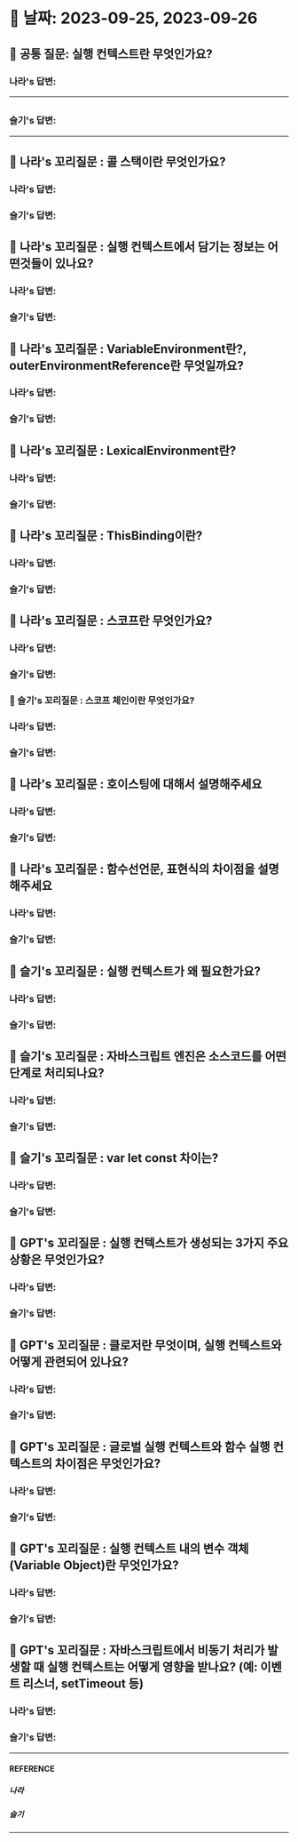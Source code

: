 # 📆 날짜: 2023-09-25, 2023-09-26

## 🎯 공통 질문: 실행 컨텍스트란 무엇인가요?

### 나라's 답변:

---

## <!-- 답변 -->

### 슬기's 답변:

---

## <!-- 답변 -->

## 🔗 나라's 꼬리질문 : 콜 스택이란 무엇인가요?

### 나라's 답변:

### 슬기's 답변:

## 🔗 나라's 꼬리질문 : 실행 컨텍스트에서 담기는 정보는 어떤것들이 있나요?

### 나라's 답변:

### 슬기's 답변:

## 🔗 나라's 꼬리질문 : VariableEnvironment란?, outerEnvironmentReference란 무엇일까요?

### 나라's 답변:

### 슬기's 답변:

## 🔗 나라's 꼬리질문 : LexicalEnvironment란?

### 나라's 답변:

### 슬기's 답변:

## 🔗 나라's 꼬리질문 : ThisBinding이란?

### 나라's 답변:

### 슬기's 답변:

## 🔗 나라's 꼬리질문 : 스코프란 무엇인가요?

### 나라's 답변:

### 슬기's 답변:

### 🔗 슬기's 꼬리질문 : 스코프 체인이란 무엇인가요?

### 나라's 답변:

### 슬기's 답변:

## 🔗 나라's 꼬리질문 : 호이스팅에 대해서 설명해주세요

### 나라's 답변:

### 슬기's 답변:

## 🔗 나라's 꼬리질문 : 함수선언문, 표현식의 차이점을 설명해주세요

### 나라's 답변:

### 슬기's 답변:

## 🔗 슬기's 꼬리질문 : 실행 컨텍스트가 왜 필요한가요?

### 나라's 답변:

### 슬기's 답변:

## 🔗 슬기's 꼬리질문 : 자바스크립트 엔진은 소스코드를 어떤 단계로 처리되나요?

### 나라's 답변:

### 슬기's 답변:

## 🔗 슬기's 꼬리질문 : var let const 차이는?

### 나라's 답변:

### 슬기's 답변:

## 🔗 GPT's 꼬리질문 : 실행 컨텍스트가 생성되는 3가지 주요 상황은 무엇인가요?

### 나라's 답변:

### 슬기's 답변:

## 🔗 GPT's 꼬리질문 : 클로저란 무엇이며, 실행 컨텍스트와 어떻게 관련되어 있나요?

### 나라's 답변:

### 슬기's 답변:

## 🔗 GPT's 꼬리질문 : 글로벌 실행 컨텍스트와 함수 실행 컨텍스트의 차이점은 무엇인가요?

### 나라's 답변:

### 슬기's 답변:

## 🔗 GPT's 꼬리질문 : 실행 컨텍스트 내의 변수 객체(Variable Object)란 무엇인가요?

### 나라's 답변:

### 슬기's 답변:

## 🔗 GPT's 꼬리질문 : 자바스크립트에서 비동기 처리가 발생할 때 실행 컨텍스트는 어떻게 영향을 받나요? (예: 이벤트 리스너, setTimeout 등)

### 나라's 답변:

### 슬기's 답변:

---

#### REFERENCE

##### 나라

<!-- 답변 -->

##### 슬기

<!-- 답변 -->

---
